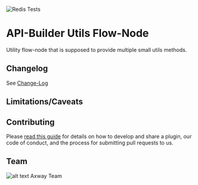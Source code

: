![Redis Tests](https://github.com/Axway-API-Builder-Ext/api-builder-extras/workflows/Redis%20Tests/badge.svg)

# API-Builder Utils Flow-Node

Utility flow-node that is supposed to provide multiple small utils methods.

## Changelog
See [Change-Log][6]

## Limitations/Caveats

## Contributing

Please [read this guide](https://github.com/Axway-API-Builder-Ext/api-builder-extras/blob/master/README.md) for details on how to develop and share a plugin, our code of conduct, and the process for submitting pull requests to us.

## Team

![alt text][Axwaylogo] Axway Team

[Axwaylogo]: https://github.com/Axway-API-Management/Common/blob/master/img/AxwayLogoSmall.png  "Axway logo"

[6]: CHANGELOG.md